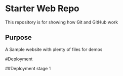 # Starter Web Repo

This repository is for showing how Git and GitHub work

## Purpose

A Sample website with plenty of files for demos

#Deployment

##Deployment stage 1
